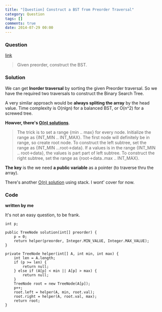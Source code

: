 ```yaml
---
title: "[Question] Construct a BST from Preorder Traversal"
category: Question
tags: []
comments: true
date: 2014-07-29 00:00
---
```



### Question 

[link](http://www.geeksforgeeks.org/g-fact-17/)

> Given preorder, construct the BST. 

### Solution

We can get __Inorder traversal__ by sorting the given Preorder traversal. So we have the required two traversals to construct the Binary Search Tree. 

A very similar approach would be __always spliting the array__ by the head value. Time complexity is O(nlgn) for a balanced BST, or O(n^2) for a screwed tree. 

__Howver, there's [O(n) solutions](http://www.geeksforgeeks.org/construct-bst-from-given-preorder-traversa/)__. 

> The trick is to set a range {min .. max} for every node. Initialize the range as {INT_MIN .. INT_MAX}. The first node will definitely be in range, so create root node. To construct the left subtree, set the range as {INT_MIN …root->data}. If a values is in the range {INT_MIN .. root->data}, the values is part part of left subtree. To construct the right subtree, set the range as {root->data..max .. INT_MAX}.

__The key__ is the we need __a public variable__ as a pointer (to traverse thru the array). 

There's another [O(n) solution](http://www.geeksforgeeks.org/construct-bst-from-given-preorder-traversal-set-2/) using stack. I wont' cover for now. 

### Code

__written by me__

It's not an easy question, to be frank. 

	int p;
    
	public TreeNode solution(int[] preorder) {
        p = 0;
		return helper(preorder, Integer.MIN_VALUE, Integer.MAX_VALUE);
	}

	private TreeNode helper(int[] A, int min, int max) {
		int len = A.length;
		if (p >= len) {
			return null;
		} else if (A[p] < min || A[p] > max) {
			return null;
		}
		TreeNode root = new TreeNode(A[p]);
		p++;
		root.left = helper(A, min, root.val);
		root.right = helper(A, root.val, max);
		return root;
	}
